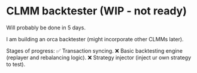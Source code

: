 # CLMM backtester (WIP - not ready)

Will probably be done in 5 days.

I am building an orca backtester (might incorporate other CLMMs later).

Stages of progress:
✅ Transaction syncing.
❌ Basic backtesting engine (replayer and rebalancing logic).
❌ Strategy injector (inject ur own strategy to test).
